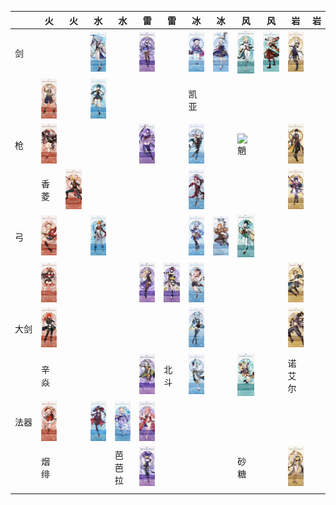 |　　| 火 | 火 | 水 | 水 | 雷 | 雷 | 冰 | 冰 | 风 | 风 | 岩 | 岩 |
|----|----|----|----|----|----|----|----|----|----|----|----|----|
|剑　|||![神理绫人](/img/神理绫人.jpg)||![刻晴](/img/刻晴.jpg)||![七七](/img/七七.jpg)|![神里绫华](/img/神里绫华.jpg)|![琴](/img/琴.jpg)|![枫原万叶](/img/枫原万叶.jpg)|![阿贝多](/img/阿贝多.jpg)||
|　　|![班尼特](/img/班尼特.jpg)||![行秋](/img/行秋.jpg)||||凯亚||||||
|枪　|![胡桃](/img/胡桃.jpg)||||![雷电将军](/img/雷电将军.jpg)||![申鹤](/img/申鹤.jpg)||![魈](/img/魈.jpg)||![钟离](/img/钟离.jpg)||
|　　|香菱|![托马](/img/托马.jpg)|||||![罗莎利亚](/img/罗莎利亚.jpg)||||![云堇](/img/云堇.jpg)||
|弓　|![肖宫](/img/肖宫.jpg)||![达达利亚](/img/达达利亚.jpg)||||![甘雨](/img/甘雨.png)|![埃洛伊](/img/埃洛伊.jpg)|![温蒂](/img/温蒂.jpg)||||
|　　|![安柏](/img/安柏.jpg)||||![菲谢尔](/img/菲谢尔.jpg)|![九条裟罗](/img/九条裟罗.jpg)|![迪奥娜](/img/迪奥娜.jpg)||||![五郎](/img/五郎.jpg)||
|大剑|![迪卢克](/img/迪卢克.jpg)||||||![悠菈](/img/悠菈.jpg)||||![荒泷一斗](/img/荒泷一斗.jpg)||
|　　|辛焱||||![雷泽](/img/雷泽.jpg)|北斗|![重云](/img/重云.jpg)||![早柚](/img/早柚.jpg)||诺艾尔||
|法器|![可莉](/img/可莉.jpg)||![莫娜](/img/莫娜.jpg)|![珊瑚宫心海](/img/珊瑚宫心海.png)|![八重神子](/img/八重神子.jpg)||||||||
|　　|烟绯|||芭芭拉|![丽莎](/img/丽莎.jpg)||||砂糖||![凝光](/img/凝光.jpg)||
||||||||||||||